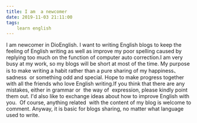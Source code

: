 ```yaml
---
title: I am  a newcomer
date: 2019-11-03 21:11:00
tags:
    learn english
---
```

I am newcomer in DioEnglish. I want to writing English blogs to keep the feeling of English writing as well as improve my poor spelling caused by replying too much on the function of computer auto correction.I am very busy at my work, so my blogs will be short at most of the time. My purpose is to make writing a habit rather than a pure sharing of my happiness、sadness  or something odd and special. Hope to make progress together with all the friends who love English writing.If you think that there are any mistakes, either in grammar or  the way of  expression, please kindly point them out. I'd also like to exchange ideas about how to improve English with you.  Of course, anything related  with the content of my blog is welcome to comment. Anyway, it is basic for blogs sharing, no matter what language used to write.
